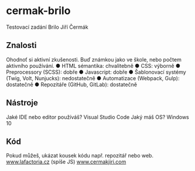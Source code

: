 # cermak-brilo
Testovací zadání  Brilo Jiří Čermák
## Znalosti 
Ohodnoť si aktivní zkušenosti. Buď známkou jako ve škole, nebo počtem aktivního používání. 
● HTML sémantika: chvalitebně
● CSS: výborně
● Preprocessory (SCSS): dobře
● Javascript: dobře
● Šablonovací systémy (Twig, Volt, Nunjucks): nedostatečně
● Automatizace (Webpack, Gulp): dostatečně
● Repozitáře (GitHub, GitLab): dostatečně
## Nástroje 
Jaké IDE nebo editor používáš? Visual Studio Code
Jaký máš OS? Windows 10
## Kód 
Pokud můžeš, ukázat kousek kódu např. repozitář nebo web.
www.lafactoria.cz (spíše JS)
www.cermakjiri.com
